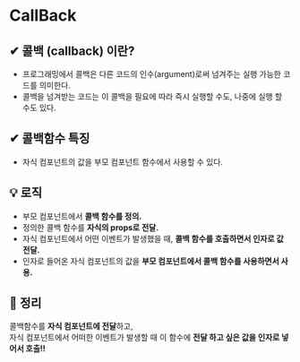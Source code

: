 # CallBack

## ✔ 콜백 (callback) 이란?
- 프로그래밍에서 콜백은 다른 코드의 인수(argument)로써 넘겨주는 실행 가능한 코드를 의미한다.
- 콜백을 넘겨받는 코드는 이 콜백을 필요에 따라 즉시 실행할 수도, 나중에 실행 할 수도 있다.

## ✔ 콜백함수 특징
- 자식 컴포넌트의 값을 부모 컴포넌트 함수에서 사용할 수 있다.

## 💡 로직
- 부모 컴포넌트에서 <b>콜백 함수를 정의.</b>
- 정의한 콜백 함수를 <b>자식의 props로 전달.</b>
- 자식 컴포넌트에서 어떤 이벤트가 발생했을 때, <b>콜백 함수를 호출하면서 인자로 값 전달.</b>
- 인자로 들어온 자식 컴포넌트의 값을 <b>부모 컴포넌트에서 콜백 함수를 사용하면서 사용.</b>

## 📝 정리
콜백함수를 <b>자식 컴포넌트에 전달</b>하고,<br>
자식 컴포넌트에서 어떠한 이벤트가 발생할 때 이 함수에 <b>전달 하고 싶은 값을 인자로 넣어서 호출!!</b>
